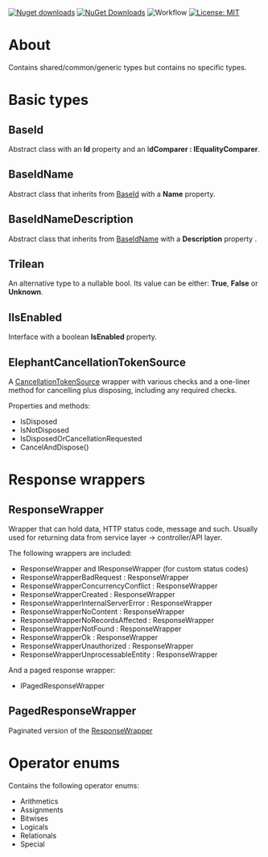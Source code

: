 [![Nuget downloads](https://img.shields.io/nuget/v/Elephant.Types)](https://www.nuget.org/packages/Elephant.Types/) [![NuGet Downloads](https://img.shields.io/nuget/dt/Elephant.Types.svg)](https://www.nuget.org/packages/Elephant.Types/) ![Workflow](https://github.com/S-Elephant/Elephant.NuGets/actions/workflows/GitHubActions.yml/badge.svg) [![License: MIT](https://img.shields.io/badge/License-MIT-yellow.svg)](https://github.com/S-Elephant/Elephant.NuGets/tree/master/Elephant.Types/LICENSE.txt)

# About

Contains shared/common/generic types but contains no specific types.

# Basic types

## BaseId

Abstract class with an **Id** property and an I**dComparer : IEqualityComparer<BaseId>**.

## BaseIdName

Abstract class that inherits from [BaseId](##BaseId) with a **Name** property.

## BaseIdNameDescription

Abstract class that inherits from [BaseIdName](##BaseIdName) with a **Description** property .

## Trilean

An alternative type to a nullable bool. Its value can be either: **True**, **False** or **Unknown**.

## IIsEnabled

Interface with a boolean **IsEnabled** property.

## ElephantCancellationTokenSource

A [CancellationTokenSource](https://learn.microsoft.com/en-us/dotnet/api/system.threading.cancellationtokensource?view=net-8.0) wrapper with various checks and a one-liner method for cancelling plus disposing, including any required checks.

Properties and methods:

- IsDisposed
- IsNotDisposed
- IsDisposedOrCancellationRequested
- CancelAndDispose()

# Response wrappers

## ResponseWrapper

Wrapper that can hold data, HTTP status code, message and such. Usually used for returning data from service layer &rarr; controller/API layer.

The following wrappers are included:

- ResponseWrapper and IResponseWrapper (for custom status codes)
- ResponseWrapperBadRequest : ResponseWrapper 
- ResponseWrapperConcurrencyConflict : ResponseWrapper 
- ResponseWrapperCreated : ResponseWrapper 
- ResponseWrapperInternalServerError : ResponseWrapper 
- ResponseWrapperNoContent : ResponseWrapper 
- ResponseWrapperNoRecordsAffected : ResponseWrapper 
- ResponseWrapperNotFound : ResponseWrapper 
- ResponseWrapperOk : ResponseWrapper 
- ResponseWrapperUnauthorized : ResponseWrapper 
- ResponseWrapperUnprocessableEntity : ResponseWrapper 

And a paged response wrapper:

- IPagedResponseWrapper




## PagedResponseWrapper

Paginated version of the [ResponseWrapper](##ResponseWrapper)

# Operator enums

Contains the following operator enums:

- Arithmetics
- Assignments
- Bitwises
- Logicals
- Relationals
- Special